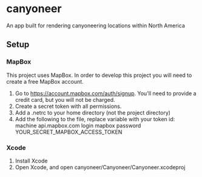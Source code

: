 # canyoneer
An app built for rendering canyoneering locations within North America

## Setup

### MapBox

This project uses MapBox. In order to develop this project you will need to create a free MapBox account.

1. Go to <https://account.mapbox.com/auth/signup>. You'll need to provide a credit card, but you will not be charged.
2. Create a secret token with all permissions.
3. Add a .netrc to your home directory (not the project directory)
4. Add the following to the file, replace variable with your token id:
machine api.mapbox.com
login mapbox
password YOUR_SECRET_MAPBOX_ACCESS_TOKEN

### Xcode
1. Install Xcode
2. Open Xcode, and open canyoneer/Canyoneer/Canyoneer.xcodeproj
